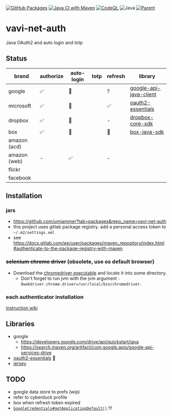 [![GitHub Packages](https://github.com/umjammer/vavi-net-auth/actions/workflows/maven-publish.yml/badge.svg)](https://github.com/umjammer?tab=packages&repo_name=vavi-net-auth)
[![Java CI with Maven](https://github.com/umjammer/vavi-net-auth/actions/workflows/maven.yml/badge.svg)](https://github.com/umjammer/vavi-net-auth/actions)
[![CodeQL](https://github.com/umjammer/vavi-net-auth/actions/workflows/codeql-analysis.yml/badge.svg)](https://github.com/umjammer/vavi-net-auth/actions/workflows/codeql-analysis.yml)
![Java](https://img.shields.io/badge/Java-8-b07219)
[![Parent](https://img.shields.io/badge/Parent-vavi--apps--fuse-pink)](https://github.com/umjammer/vavi-apps-fuse)

# vavi-net-auth

Java OAuth2 and auto login and totp

## Status

| brand              | authorize | auto-login | totp | refresh | library |
|--------------------|-----------|------------|------|---------|---------|
| google             | ✅        | 🚧        |      | ?       | [google-api-java-client](https://developers.google.com/api-client-library/java/) |
| microsoft          | ✅        | 🚧        |      | ✅      | [oauth2-essentials](https://github.com/dmfs/oauth2-essentials) |
| dropbox            | ✅        | 🚧        |      | -       | [dropbox-core-sdk](https://github.com/dropbox/dropbox-sdk-java) |
| box                | ✅        | 🚧        |      | 🚧      | [box-java-sdk](https://github.com/box/box-java-sdk) |
| amazon (acd)       |           |            |      |         | []() |
| amazon (web)       | -         | ✅         |      | -       | []() |
| flickr             |           |            |      |         | []() |
| facebook           |           |            |      |         | []() |

## Installation

### jars

 * https://github.com/umjammer?tab=packages&repo_name=vavi-net-auth
 * this project uses gitlab package registry. add a personal access token to `~/.m2/settings.xml`
 * see https://docs.gitlab.com/ee/user/packages/maven_repository/index.html#authenticate-to-the-package-registry-with-maven

### ~~selenium chrome driver~~ (obsolete, use os default browser)

 * Download the [chromedriver executable](https://chromedriver.chromium.org/downloads) and locate it into some directory.
   * Don't forget to run jvm with the jvm argument `-Dwebdriver.chrome.driver=/usr/local/bin/chromedriver`.

### each authenticator installation

[instruction wiki](https://github.com/umjammer/vavi-apps-fuse/wiki/Home#installation)

## Libraries

 * google
   * https://developers.google.com/drive/api/quickstart/java
   * https://search.maven.org/artifact/com.google.apis/google-api-services-drive
 * [oauth2-essentials](https://github.com/dmfs/oauth2-essentials) 🎯
 * [jersey](https://jersey.github.io/)

## TODO

 * google data store to prefs (wip)
 * refer to cyberduck profile
 * box when refresh token expired
 * [`GoogleCredentials#getApplicationDefault()`](https://cloud.google.com/docs/authentication/application-default-credentials) !!!
